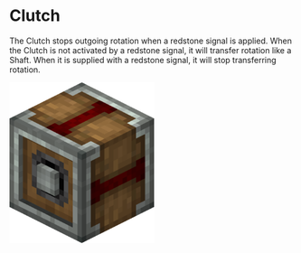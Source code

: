 # Clutch

The Clutch stops outgoing rotation when a redstone signal is applied.
When the Clutch is not activated by a redstone signal, it will transfer rotation like a Shaft. When it is supplied with a redstone signal, it will stop transferring rotation.

<img src="../assets/blocks/clutch.png" alt="Clutch" width="256"/>
